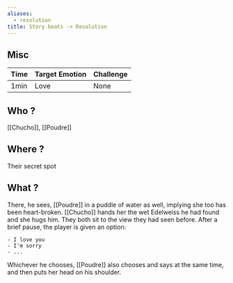 ```yaml
---
aliases:
  - resolution
title: Story beats -> Resolution
---
```

## Misc
| Time | Target Emotion | Challenge |
| ---- | -------------- | --------- |
| 1min | Love           | None      |
## Who ?
[[Chucho]], [[Poudre]]
## Where ?
Their secret spot
## What ?
There, he sees, [[Poudre]] in a puddle of water as well, implying she too has been heart-broken. [[Chucho]] hands her the wet Edelweiss he had found and she hugs him. They both sit to the view they had seen before. After a brief pause, the player is given an option:

	- I love you
	- I'm sorry
	- ...

Whichever he chooses, [[Poudre]] also chooses and says at the same time, and then puts her head on his shoulder.